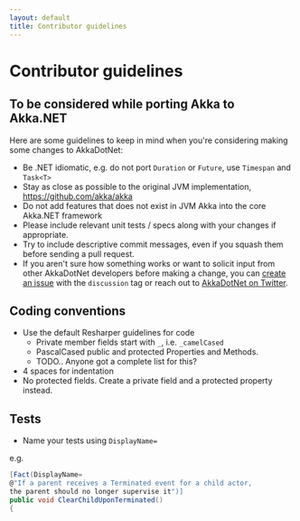 ```yaml
---
layout: default
title: Contributor guidelines
---
```

# Contributor guidelines

## To be considered while porting Akka to Akka.NET

Here are some guidelines to keep in mind when you're considering making some changes to AkkaDotNet:

- Be .NET idiomatic, e.g. do not port `Duration` or `Future`, use `Timespan` and `Task<T>`
- Stay as close as possible to the original JVM implementation, https://github.com/akka/akka
- Do not add features that does not exist in JVM Akka into the core Akka.NET framework
- Please include relevant unit tests / specs along with your changes if appropriate.
- Try to include descriptive commit messages, even if you squash them before sending a pull request.
- If you aren't sure how something works or want to solicit input from other AkkaDotNet developers before making a change, you can [create an issue](https://github.com/akkadotnet/akka.net/issues/new) with the `discussion` tag or reach out to [AkkaDotNet on Twitter](https://twitter.com/AkkaDotNet).

## Coding conventions
- Use the default Resharper guidelines for code
  - Private member fields start with `_`, i.e. `_camelCased`
  - PascalCased public and protected Properties and Methods.
  - TODO.. Anyone got a complete list for this?
- 4 spaces for indentation
- No protected fields. Create a private field and a protected property instead.

## Tests

- Name your tests using `DisplayName=`

e.g.

```csharp
[Fact(DisplayName=
@"If a parent receives a Terminated event for a child actor, 
the parent should no longer supervise it")]
public void ClearChildUponTerminated()
{
```